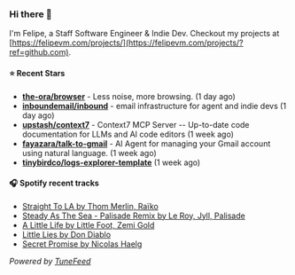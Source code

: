 ### Hi there 👋

I'm Felipe, a Staff Software Engineer & Indie Dev. Checkout my projects at [https://felipevm.com/projects/](https://felipevm.com/projects/?ref=github.com).

#### ⭐ Recent Stars
- **[the-ora/browser](https://github.com/the-ora/browser)** - Less noise, more browsing. (1 day ago)
- **[inboundemail/inbound](https://github.com/inboundemail/inbound)** - email infrastructure for agent and indie devs (1 day ago)
- **[upstash/context7](https://github.com/upstash/context7)** - Context7 MCP Server -- Up-to-date code documentation for LLMs and AI code editors (1 week ago)
- **[fayazara/talk-to-gmail](https://github.com/fayazara/talk-to-gmail)** - AI Agent for managing your Gmail account using natural language. (1 week ago)
- **[tinybirdco/logs-explorer-template](https://github.com/tinybirdco/logs-explorer-template)** (1 week ago)

#### 🎧 Spotify recent tracks
- [Straight To LA by Thom Merlin, Raïko](https://open.spotify.com/track/5pzsLJOWNvef2OFcYqPmi3)
- [Steady As The Sea - Palisade Remix by Le Roy, Jyll, Palisade](https://open.spotify.com/track/5NbEX6qiPA1m5pwa4ofuh6)
- [A Little Life by Little Foot, Zemi Gold](https://open.spotify.com/track/0F4mAm9xxTxcbfOH8PkltL)
- [Little Lies by Don Diablo](https://open.spotify.com/track/7gA0Lp5H34o6EF9RUkHEeU)
- [Secret Promise by Nicolas Haelg](https://open.spotify.com/track/6S9FI9ZZsVFQPSsWhLablf)

_Powered by [TuneFeed](https://tunefeed.app?ref=github.com)_
